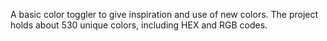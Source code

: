 A basic color toggler to give inspiration and use of new colors. The project holds about 530 unique colors, including HEX and RGB codes.
